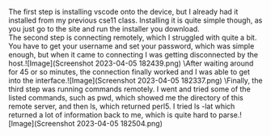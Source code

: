 The first step is installing vscode onto the device, but I already had it installed from my previous cse11 class. Installing it is quite simple though, as you just go to the site and run the installer you download.\
The second step is connecting remotely, which I struggled with quite a bit. You have to get your username and set your password, which was simple enough, but when it came to connecting I was getting disconnected by the host.\![Image](Screenshot 2023-04-05 182439.png) \After waiting around for 45 or so minutes, the connection finally worked and I was able to get into the interface.\![Image](Screenshot 2023-04-05 182337.png)
\Finally, the third step was running commands remotely. I went and tried some of the listed commands, such as pwd, which showed me the directory of this remote server, and then ls, which returned perl5. I tried ls -lat which returned a lot of information back to me, which is quite hard to parse.\![Image](Screenshot 2023-04-05 182504.png)
